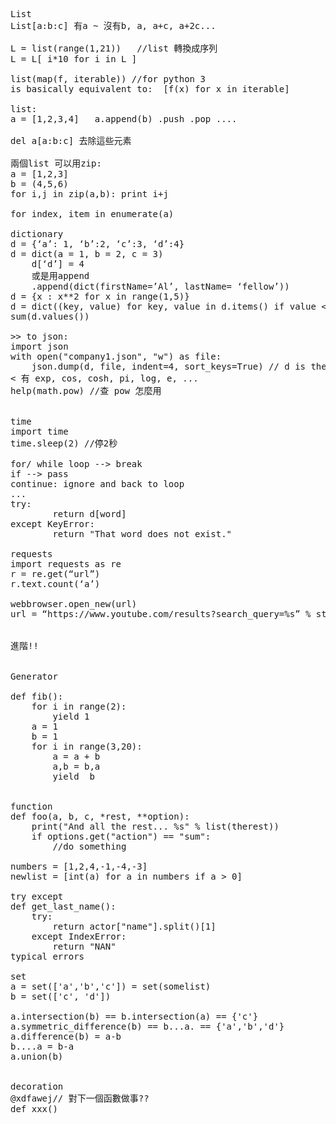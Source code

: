 <pre>
List
List[a:b:c] 有a ~ 沒有b, a, a+c, a+2c...

L = list(range(1,21))   //list 轉換成序列  
L = L[ i*10 for i in L ]

list(map(f, iterable)) //for python 3
is basically equivalent to:  [f(x) for x in iterable]

list:
a = [1,2,3,4]   a.append(b) .push .pop ....

del a[a:b:c] 去除這些元素

兩個list 可以用zip:
a = [1,2,3]
b = (4,5,6)
for i,j in zip(a,b): print i+j

for index, item in enumerate(a)

dictionary
d = {‘a’: 1, ‘b’:2, ‘c’:3, ‘d’:4}
d = dict(a = 1, b = 2, c = 3)
    d[‘d’] = 4
    或是用append
    .append(dict(firstName=’Al’, lastName= ‘fellow’))
d = {x : x**2 for x in range(1,5)}
d = dict((key, value) for key, value in d.items() if value <= 1)
sum(d.values())

>> to json: 
import json
with open("company1.json", "w") as file:
    json.dump(d, file, indent=4, sort_keys=True) // d is the dictionary
<<from json:
with open("company1.json","r") as file:
    d = json.loads(file.read()) // d is dictionary



print
from pprint import pprint //for dictionary
print (“i am %s written in %s” %(first, second))
use %d for integer

    new way: ‘{},{}’.format(a,b)    https://pyformat.info

function

global c //define in function can be used outside

string
a = ‘asefm bame smf’
a.split(‘ ‘) //用 ‘ ’ 來切割變成 list of string
string.replace(“,“ , ” “ )   //replace comma with space
“\n” is a new line
if letter in ‘python’: 可對照string 裡的單字

characters = "abcdefghijklmnopqrstuvwxyz01234567890ABCDEFGHIJKLMNOPQRSTUVWXYZ!@#$%^&*("
chosen = random.sample(characters, 6)  // chosen = [“xx”, “xx”, .....]
password = "a".join(chosen)  // join 完得 ”xxaxxaxxaxxa.....”


open; os
 with open(filepath, 'r') as file: //’r’ 代表read, 其他: w,x,...
        strng = file.read()     // a string

with open("letters.txt", "w") as file:
    for letter in string.ascii_lowercase:
        file.write(letter + "\n")

file.seek(0) //回到文件頂點

import os
if not os.path.exists("letters"):
    os.makedirs("letters")

可用 glob 讀一系列檔案
import glob
file_list = glob.glob("letters/*.txt")
for filename in file_list:
    with open(filename, "r") as file:
        letters.append(file.read().strip("\n"))
或是簡單用for loop(比較不好，因為針對黨名是英文字母設計)
import string
a = []
for i in string.ascii_lowercase:
  with open("./letters/" + i +".txt", 'r') as file:
    a.append(file.read())
print(a)

a = input(“some messages”) //a = 使用者輸入的東西(string)



math
import math
math.sqrt(9)
dir(math) //查math 裡有甚麼 --> 有 exp, cos, cosh, pi, log, e, ...
help(math.pow) //查 pow 怎麼用


time
import time
time.sleep(2) //停2秒

for/ while loop --> break
if --> pass
continue: ignore and back to loop
...
try:
        return d[word]
except KeyError:
        return "That word does not exist."

requests
import requests as re
r = re.get(“url”)
r.text.count(‘a’)

webbrowser.open_new(url) 
url = “https://www.youtube.com/results?search_query=%s” % str(something)


進階!!


Generator

def fib():
    for i in range(2):
        yield 1
    a = 1
    b = 1    
    for i in range(3,20):
        a = a + b
        a,b = b,a
        yield  b


function
def foo(a, b, c, *rest, **option):
    print("And all the rest... %s" % list(therest))
    if options.get("action") == "sum":
        //do something

numbers = [1,2,4,-1,-4,-3]
newlist = [int(a) for a in numbers if a > 0]

try except
def get_last_name():
    try: 
        return actor["name"].split()[1]
    except IndexError:
        return "NAN"
typical errors

set
a = set(['a','b','c']) = set(somelist)
b = set(['c', 'd'])

a.intersection(b) == b.intersection(a) == {'c'}
a.symmetric_difference(b) == b...a. == {'a','b','d'}
a.difference(b) = a-b
b....a = b-a
a.union(b)


decoration
@xdfawej// 對下一個函數做事??
def xxx()

</pre>